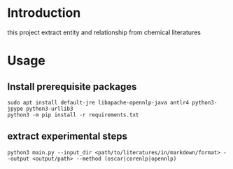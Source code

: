 # Introduction

this project extract entity and relationship from chemical literatures

# Usage

## Install prerequisite packages

```shell
sudo apt install default-jre libapache-opennlp-java antlr4 python3-jpype python3-urllib3
python3 -m pip install -r requirements.txt
```

## extract experimental steps

```shell
python3 main.py --input_dir <path/to/literatures/in/markdown/format> --output <output/path> --method (oscar|corenlp|opennlp)
```
